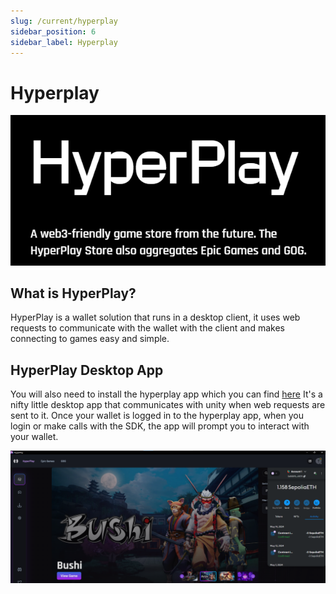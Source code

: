 ```yaml
---
slug: /current/hyperplay
sidebar_position: 6
sidebar_label: Hyperplay
---
```


# Hyperplay

![](assets/wallets/hyperplay/hyperplay-title.png)

## What is HyperPlay?

HyperPlay is a wallet solution that runs in a desktop client, it uses web requests to communicate with the wallet with the client and makes connecting to games easy and simple.

## HyperPlay Desktop App

You will also need to install the hyperplay app which you can find [here](https://www.hyperplay.xyz/downloads) It's a nifty little desktop app that communicates with unity when web requests are sent to it. Once your wallet is logged in to the hyperplay app, when you login or make calls with the SDK, the app will prompt you to interact with your wallet.

![](assets/wallets/hyperplay/hyperplay-app.png)
